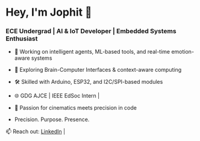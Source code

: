 # Hey, I'm Jophit 👋

### ECE Undergrad | AI & IoT Developer | Embedded Systems Enthusiast

- 🔬 Working on intelligent agents, ML-based tools, and real-time emotion-aware systems  
- 🧠 Exploring Brain-Computer Interfaces & context-aware computing  
- 🛠️ Skilled with Arduino, ESP32,  and I2C/SPI-based modules  
- 🌐 GDG AJCE | IEEE EdSoc Intern | 
- 🎥 Passion for cinematics meets precision in code

-  Precision. Purpose. Presence.

📫 Reach out: [LinkedIn](https://linkedin.com/in/jophitsebastian) |
